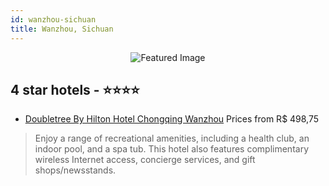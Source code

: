 ```yaml
---
id: wanzhou-sichuan
title: Wanzhou, Sichuan
---
```


<center><img src="https://i.travelapi.com/hotels/7000000/6250000/6240100/6240072/b5719d19_z.jpg" alt="Featured Image" /></center>


##  4 star hotels - ⭐️⭐️⭐️⭐️

-    [Doubletree By Hilton Hotel Chongqing Wanzhou](https://us.hurb.com/hotels/wanzhou/doubletree-by-hilton-hotel-chongqing-wanzhou-JNP-JP258130?cmp=18055) Prices from R$ 498,75
   > Enjoy a range of recreational amenities, including a health club, an indoor pool, and a spa tub. This hotel also features complimentary wireless Internet access, concierge services, and gift shops/newsstands.
